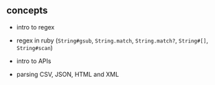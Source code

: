 ## concepts

- intro to regex
- regex in ruby (`String#gsub`, `String.match`, `String.match?`, `String#[]`, `String#scan`)

- intro to APIs
- parsing CSV, JSON, HTML and XML